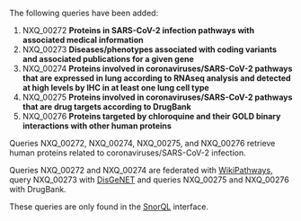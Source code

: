 The following queries have been added:

1. NXQ\_00272 **Proteins in SARS-CoV-2 infection pathways with associated medical information**
2. NXQ\_00273 **Diseases/phenotypes associated with coding variants and associated publications for a given gene**
3. NXQ\_00274 **Proteins involved in coronaviruses/SARS-CoV-2 pathways that are expressed in lung according to RNAseq analysis and detected at high levels by IHC in at least one lung cell type**
4. NXQ\_00275 **Proteins involved in coronaviruses/SARS-CoV-2 pathways that are drug targets according to DrugBank**
5. NXQ\_00276 **Proteins targeted by chloroquine and their GOLD binary interactions with other human proteins**

Queries NXQ\_00272, NXQ\_00274, NXQ\_00275, and NXQ\_00276 retrieve human proteins related to coronaviruses/SARS-CoV-2 infection. 

Queries NXQ\_00272 and NXQ\_00274 are federated with [WikiPathways](https://www.wikipathways.org/index.php/WikiPathways), query NXQ\_00273 with [DisGeNET](https://www.disgenet.org/) and queries NXQ\_00275 and NXQ\_00276 with DrugBank.

These queries are only found in the [SnorQL](https://snorql.nextprot.org/) interface.
